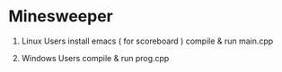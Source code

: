 # Minesweeper

1. Linux Users
  install emacs ( for scoreboard )
  compile & run main.cpp
  
2. Windows Users
  compile & run prog.cpp
